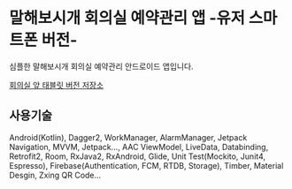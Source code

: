 # 말해보시개 회의실 예약관리 앱 -유저 스마트폰 버전-
심플한 말해보시개 회의실 예약관리 안드로이드 앱입니다.

[회의실 앞 태블릿 버전 저장소](https://github.com/mtjin/malhaebishigae-room-reservation-app-tablet-version)

사용기술
---
Android(Kotlin), Dagger2, WorkManager, AlarmManager, Jetpack Navigation, MVVM, Jetpack..., AAC ViewModel, LiveData, Databinding, Retrofit2, Room, RxJava2, RxAndroid, Glide, Unit Test(Mockito, Junit4, Espresso), Firebase(Authentication, FCM, RTDB, Storage), Timber, Material Desgin, Zxing QR Code...
